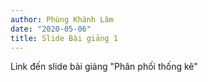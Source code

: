 ```yaml
---
author: Phùng Khánh Lâm
date: "2020-05-06"
title: Slide Bài giảng 1
---
```


Link đến slide bài giảng "Phân phối thống kê"



